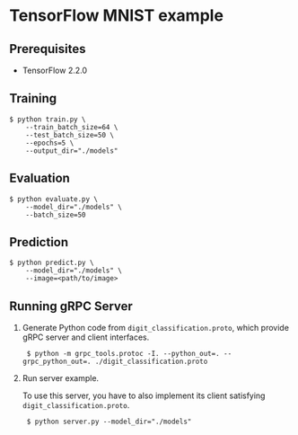 # TensorFlow MNIST example


## Prerequisites

- TensorFlow 2.2.0


## Training

    $ python train.py \
        --train_batch_size=64 \
        --test_batch_size=50 \
        --epochs=5 \
        --output_dir="./models"


## Evaluation

    $ python evaluate.py \
        --model_dir="./models" \
        --batch_size=50


## Prediction

    $ python predict.py \
        --model_dir="./models" \
        --image=<path/to/image>


## Running gRPC Server

1. Generate Python code from `digit_classification.proto`, which provide gRPC server and client interfaces.

        $ python -m grpc_tools.protoc -I. --python_out=. --grpc_python_out=. ./digit_classification.proto

2. Run server example.

    To use this server, you have to also implement its client satisfying `digit_classification.proto`.

        $ python server.py --model_dir="./models"
